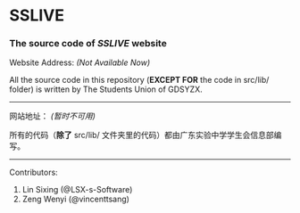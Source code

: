 # SSLIVE
### The source code of _SSLIVE_ website  
  
Website Address: *(Not Available Now)*  

All the source code in this repository (**EXCEPT FOR** the code in src/lib/ folder) is written by The Students Union of GDSYZX.

---
网站地址：  *(暂时不可用)*

所有的代码（**除了** src/lib/ 文件夹里的代码）都由广东实验中学学生会信息部编写。

---
Contributors:  
1. Lin Sixing (@LSX-s-Software)  
2. Zeng Wenyi (@vincenttsang)  
